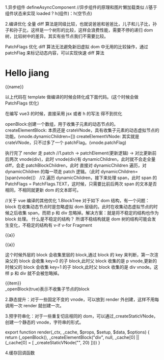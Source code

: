 1.异步组件
defineAsyncComponent
//异步组件的原理和图片懒加载类似
//基于组件状态来实现 loaded ? h(组件)：h(空节点)

2.编译优化
全量 diff 算法是同级比较，也就说爸爸和爸爸比，儿子和儿子比，孙子和孙子比，这样是一个树形的比较，这样会浪费性能，需要不停的递归 dom 树，比较树中的差异。其实有些节点我们不需要比较。

PatchFlags 优化
diff 算法无法避免新旧虚拟 dom 中无用的比较操作，通过 patchFlag 来标记动态内容，可以实现快速 diff 算法

<div>
    <h1>Hello jiang</h1>
    <span>{{name}}</span>
</div>

以上代码在 template 做编译的时候会转化成下面代码。(这个时候会做 PatchFlags 优化)

<!-- import { createElementVNode as _createElementVNode, toDisplayString as _toDisplayString, openBlock as _openBlock, createElementBlock as _createElementBlock } from "vue"

export function render(_ctx, _cache, $props, $setup, $data, $options) {
  return (_openBlock(), _createElementBlock("div", null, [
    _createElementVNode("h1", null, "Hello jiang"),
    _createElementVNode("span", null, _toDisplayString(_ctx.name), 1 /* TEXT */)
  ]))
}
 -->

在编写 vue3 的时候，直接采用 jsx 或者 h 的写法 得不到优化

openBlock:创建一个数组，用于收集子元素的动态节点的。
createElementBlock: 本质还是 crateVNode，具有收集子元素的动态虚拟节点的功能。(vnode.dynamicChildren=[])
createElementVNode: 其实就是 crateVNode，只不过多了一个 patchFlag。(vnode.patchFlag)

执行完了 render 走 patch
//1.patch -> patchElement(更新逻辑) -> 对比更新前后两次 vnode(div)，此时 vnode(div)有 dynamicChildren，此时就不会走全量 diff，会走 patchBlockChildren，此时
直接对 dynamicChildren 遍历，对 dynamicChildren 的每一项走 patch 逻辑。（此时 dynamicChildren=[span(vnode)]）
//2.遍历 dynamicChildren，接下来处理 span，此时 span 的 PatchFlags = PatchFlags.TEXT，这时候，只需要比前后两次 span 的文本是否相同，不相同就更新 dom 的文本即可。

//关于 vue 编译的其他优化
1.BlockTree
对于如下 dom 结构，有一个问题：block 在收集动态节点时是忽略虚拟 dom 层级的。此时在收集动态虚拟节点的时候之后收集 span，而把 p 和 div 忽略掉。解决方案：就是将不稳定的结构也作为 block 处理。
什么是不稳定的结构？
所谓不稳结构就是 dom 树的结构可能会发生变化，不稳定的结构有 v-if v-for Fragment

<div>
  <p v-if="flag">
    <span>{{a}}</span>
  </p>
  <div v-else>
    <span>{{a}}</span>
  </div>
</div>

<!-- export function render(_ctx, _cache, $props, $setup, $data, $options) {
  return (_openBlock(), _createElementBlock("div", null, [
    (_ctx.flag)
      ? (_openBlock(), _createElementBlock("p", { key: 0 }, [
          _createElementVNode("span", null, _toDisplayString(_ctx.a), 1 /* TEXT */)
        ]))
      : (_openBlock(), _createElementBlock("div", { key: 1 }, [
          _createElementVNode("span", null, _toDisplayString(_ctx.a), 1 /* TEXT */)
        ]))
  ]))
} -->

这个时候外层的 block 会收集里层的 block,通过 block 的 key 来判断，第一次渲染父的 block 会收集 key=0 的子 block,此时父 block 收集的是 p vnode,更新的时候父的 block 会收集 key=1 的子 block,此时父 block 收集的是 div vnode。这样 p 和 div 就不会被忽略掉。

<div>
  <div v-for="item in fruits">{{item}}</div>
</div>  
<!-- 
export function render(_ctx, _cache, $props, $setup, $data, $options) {
  return (_openBlock(), _createElementBlock("div", null, [
    (_openBlock(true), _createElementBlock(_Fragment, null, _renderList(_ctx.fruits, (item) => {
      return (_openBlock(), _createElementBlock("div", null, _toDisplayString(item), 1 /* TEXT */))
    }), 256 /* UNKEYED_FRAGMENT */))
  ]))
} -->
_openBlock(true)表示不收集子节点的block

2.静态提升：对于一些固定不变的 vnode，可以放到 render 外创建，这样不用每调用一次 render 就创建一次。

3.预字符串化：对于一些重复切且相同的 dom，可以通过\_createStaticVNode，创建一个静态的 vnode，字符串的形式。

<div>
  <span></span>
  <span></span>
  <span></span>
  <span></span>
  <span></span>
  <span></span>
  <span></span>
  <span></span>
  <span></span>
  <span></span>
  <span></span>
  <span></span>
  <span></span>
  <span></span>
  <span></span>
  <span></span>
  <span></span>
  <span></span>
  <span></span>
  <span></span>
</div>

export function render(\_ctx, \_cache, $props, $setup, $data, $options) {
return (\_openBlock(), \_createElementBlock("div", null, \_cache[0] || (\_cache[0] = [
_createStaticVNode("<span></span><span></span><span></span><span></span><span></span><span></span><span></span><span></span><span></span><span></span><span></span><span></span><span></span><span></span><span></span><span></span><span></span><span></span><span></span><span></span>", 20)
])))
}

4.缓存回调函数

<div @click="e=>v=e.tageet.value"></div>

<!-- export function render(_ctx, _cache, $props, $setup, $data, $options) {
  return (_openBlock(), _createElementBlock("div", {
    onClick: _cache[0] || (_cache[0] = e=>_ctx.v=e.tageet.value)
  }))
} -->
